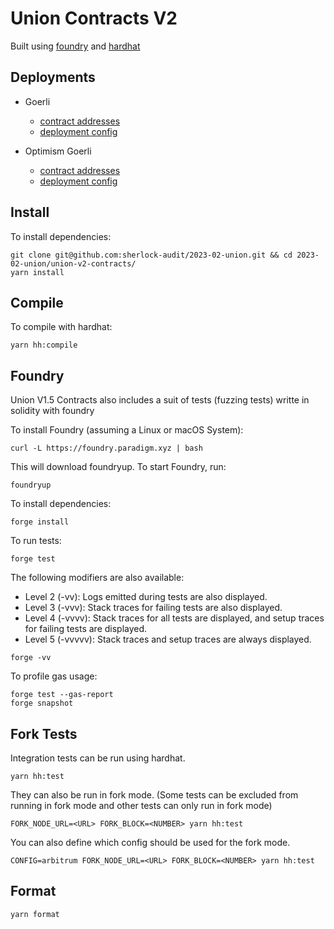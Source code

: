 # Union Contracts V2

Built using [foundry](https://book.getfoundry.sh/) and [hardhat](https://hardhat.org/)

## Deployments

-   Goerli

    -   [contract addresses](https://github.com/sherlock-audit/2023-02-union/blob/main/union-v2-contracts/deployments/goerli/deployment.json)
    -   [deployment config](https://github.com/sherlock-audit/2023-02-union/blob/main/union-v2-contracts/deployments/goerli/config.json)

-   Optimism Goerli

    -   [contract addresses](https://github.com/sherlock-audit/2023-02-union/blob/main/union-v2-contracts/deployments/optimism-goerli/deployment.json)
    -   [deployment config](https://github.com/sherlock-audit/2023-02-union/blob/main/union-v2-contracts/deployments/optimism-goerli/config.json)

## Install

To install dependencies:

```
git clone git@github.com:sherlock-audit/2023-02-union.git && cd 2023-02-union/union-v2-contracts/
yarn install
```

## Compile

To compile with hardhat:

```
yarn hh:compile
```

## Foundry

Union V1.5 Contracts also includes a suit of tests (fuzzing tests) writte in solidity with foundry

To install Foundry (assuming a Linux or macOS System):

```
curl -L https://foundry.paradigm.xyz | bash
```

This will download foundryup. To start Foundry, run:

```
foundryup
```

To install dependencies:

```
forge install
```

To run tests:

```
forge test
```

The following modifiers are also available:

-   Level 2 (-vv): Logs emitted during tests are also displayed.
-   Level 3 (-vvv): Stack traces for failing tests are also displayed.
-   Level 4 (-vvvv): Stack traces for all tests are displayed, and setup traces for failing tests are displayed.
-   Level 5 (-vvvvv): Stack traces and setup traces are always displayed.

```
forge -vv
```

To profile gas usage:

```
forge test --gas-report
forge snapshot
```

## Fork Tests

Integration tests can be run using hardhat.

```
yarn hh:test
```

They can also be run in fork mode. (Some tests can be excluded from running in fork mode and other tests can only run in fork mode)

```
FORK_NODE_URL=<URL> FORK_BLOCK=<NUMBER> yarn hh:test
```

You can also define which config should be used for the fork mode.

```
CONFIG=arbitrum FORK_NODE_URL=<URL> FORK_BLOCK=<NUMBER> yarn hh:test
```

## Format

```
yarn format
```

